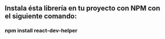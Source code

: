 ## Instala ésta librería en tu proyecto con NPM con el siguiente comando:

### npm install react-dev-helper
